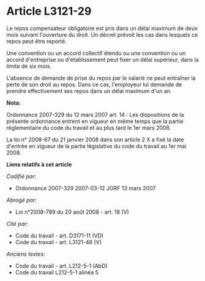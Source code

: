 # Article L3121-29

Le repos compensateur obligatoire est pris dans un délai maximum de deux mois suivant l'ouverture du droit. Un décret prévoit
les cas dans lesquels ce repos peut être reporté.

Une convention ou un accord collectif étendu ou une convention ou un accord d'entreprise ou d'établissement peut fixer un
délai supérieur, dans la limite de six mois.

L'absence de demande de prise du repos par le salarié ne peut entraîner la perte de son droit au repos. Dans ce cas,
l'employeur lui demande de prendre effectivement ses repos dans un délai maximum d'un an.

**Nota:**

Ordonnance 2007-329 du 12 mars 2007 art. 14 : Les dispositions de la présente ordonnance entrent en vigueur en même temps que
la partie réglementaire du code du travail et au plus tard le 1er mars 2008. 

La loi n° 2008-67 du 21 janvier 2008 dans son article 2 X a fixé la date d'entrée en vigueur de la partie législative du code
du travail au 1er mai 2008.

**Liens relatifs à cet article**

_Codifié par_:

  - Ordonnance 2007-329 2007-03-12 JORF 13 mars 2007

_Abrogé par_:

  - Loi n°2008-789 du 20 août 2008 - art. 18 (V)

_Cité par_:

  - Code du travail - art. D3171-11 (VD)
  - Code du travail - art. L3121-48 (V)

_Anciens textes_:

  - Code du travail - art. L212-5-1 (AbD)
  - Code du travail L212-5-1 alinéa 5

